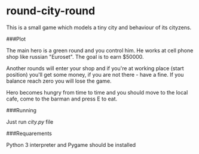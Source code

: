 round-city-round
================

This is a small game which models a tiny city and behaviour of its cityzens.

###Plot

The main hero is a green round and you control him. He works at cell phone shop like russian "Euroset". 
The goal is to earn $50000.

Another rounds will enter your shop and if you're at working place (start position) you'll get some money, 
if you are not there - have a fine. If you balance reach zero you will lose the game.

Hero becomes hungry from time to time and you should move to the local cafe, come to the barman and press E to eat.

###Running

Just run *city.py* file

###Requarements
   
Python 3 interpreter and Pygame should be installed

